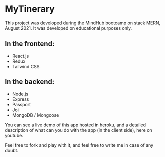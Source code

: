 # MyTinerary

This project was developed during the MindHub bootcamp on stack MERN, August 2021. It was developed on educational purposes only.

## In the frontend:
- React.js
- Redux
- Tailwind CSS

## In the backend:
- Node.js
- Express
- Passport
- Joi
- MongoDB / Mongoose

You can see a live demo of this app hosted in heroku, and a detailed description of what can you do with the app (in the client side), here on youtube.

Feel free to fork and play with it, and feel free to write me in case of any doubt.
